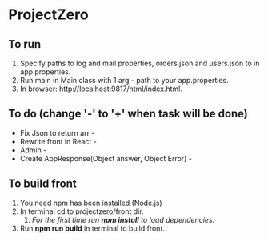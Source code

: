 # ProjectZero

## To run
1. Specify paths to log and mail properties, orders.json and users.json to in app properties.
1. Run main in Main class with 1 arg - path to your app.properties.
1. In browser: http://localhost:9817/html/index.html.

## To do (change '-' to '+' when task will be done)
* Fix Json to return arr -
* Rewrite front in React -
* Admin -
* Create AppResponse(Object answer, Object Error) - 

## To build front
1. You need npm has been installed (Node.js)
1. In terminal cd to projectzero/front dir.
    1. *For the first time run **npm install** to load dependencies.*
2. Run **npm run build** in terminal to build front.
